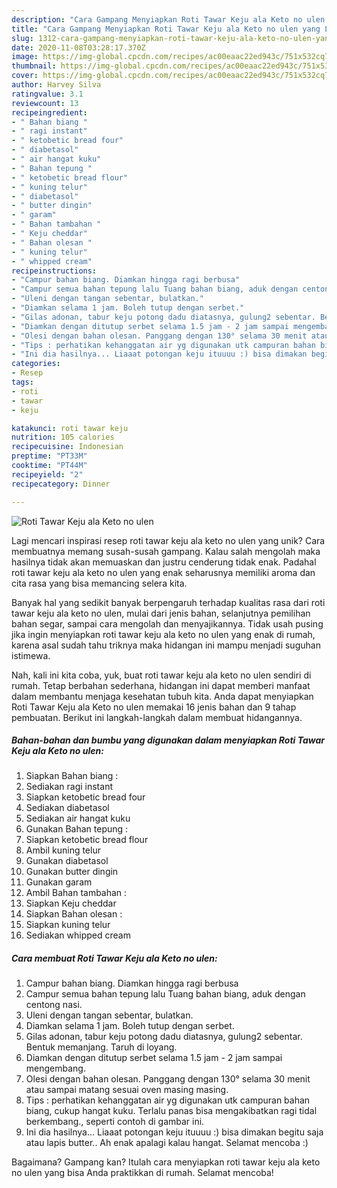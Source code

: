 ```yaml
---
description: "Cara Gampang Menyiapkan Roti Tawar Keju ala Keto no ulen yang Lezat"
title: "Cara Gampang Menyiapkan Roti Tawar Keju ala Keto no ulen yang Lezat"
slug: 1312-cara-gampang-menyiapkan-roti-tawar-keju-ala-keto-no-ulen-yang-lezat
date: 2020-11-08T03:28:17.370Z
image: https://img-global.cpcdn.com/recipes/ac00eaac22ed943c/751x532cq70/roti-tawar-keju-ala-keto-no-ulen-foto-resep-utama.jpg
thumbnail: https://img-global.cpcdn.com/recipes/ac00eaac22ed943c/751x532cq70/roti-tawar-keju-ala-keto-no-ulen-foto-resep-utama.jpg
cover: https://img-global.cpcdn.com/recipes/ac00eaac22ed943c/751x532cq70/roti-tawar-keju-ala-keto-no-ulen-foto-resep-utama.jpg
author: Harvey Silva
ratingvalue: 3.1
reviewcount: 13
recipeingredient:
- " Bahan biang "
- " ragi instant"
- " ketobetic bread four"
- " diabetasol"
- " air hangat kuku"
- " Bahan tepung "
- " ketobetic bread flour"
- " kuning telur"
- " diabetasol"
- " butter dingin"
- " garam"
- " Bahan tambahan "
- " Keju cheddar"
- " Bahan olesan "
- " kuning telur"
- " whipped cream"
recipeinstructions:
- "Campur bahan biang. Diamkan hingga ragi berbusa"
- "Campur semua bahan tepung lalu Tuang bahan biang, aduk dengan centong nasi."
- "Uleni dengan tangan sebentar, bulatkan."
- "Diamkan selama 1 jam. Boleh tutup dengan serbet."
- "Gilas adonan, tabur keju potong dadu diatasnya, gulung2 sebentar. Bentuk memanjang. Taruh di loyang."
- "Diamkan dengan ditutup serbet selama 1.5 jam - 2 jam sampai mengembang."
- "Olesi dengan bahan olesan. Panggang dengan 130° selama 30 menit atau sampai matang sesuai oven masing masing."
- "Tips : perhatikan kehanggatan air yg digunakan utk campuran bahan biang, cukup hangat kuku. Terlalu panas bisa mengakibatkan ragi tidal berkembang., seperti contoh di gambar ini."
- "Ini dia hasilnya... Liaaat potongan keju ituuuu :) bisa dimakan begitu saja atau lapis butter.. Ah enak apalagi kalau hangat. Selamat mencoba :)"
categories:
- Resep
tags:
- roti
- tawar
- keju

katakunci: roti tawar keju 
nutrition: 105 calories
recipecuisine: Indonesian
preptime: "PT33M"
cooktime: "PT44M"
recipeyield: "2"
recipecategory: Dinner

---
```



![Roti Tawar Keju ala Keto no ulen](https://img-global.cpcdn.com/recipes/ac00eaac22ed943c/751x532cq70/roti-tawar-keju-ala-keto-no-ulen-foto-resep-utama.jpg)

Lagi mencari inspirasi resep roti tawar keju ala keto no ulen yang unik? Cara membuatnya memang susah-susah gampang. Kalau salah mengolah maka hasilnya tidak akan memuaskan dan justru cenderung tidak enak. Padahal roti tawar keju ala keto no ulen yang enak seharusnya memiliki aroma dan cita rasa yang bisa memancing selera kita.

Banyak hal yang sedikit banyak berpengaruh terhadap kualitas rasa dari roti tawar keju ala keto no ulen, mulai dari jenis bahan, selanjutnya pemilihan bahan segar, sampai cara mengolah dan menyajikannya. Tidak usah pusing jika ingin menyiapkan roti tawar keju ala keto no ulen yang enak di rumah, karena asal sudah tahu triknya maka hidangan ini mampu menjadi suguhan istimewa.




Nah, kali ini kita coba, yuk, buat roti tawar keju ala keto no ulen sendiri di rumah. Tetap berbahan sederhana, hidangan ini dapat memberi manfaat dalam membantu menjaga kesehatan tubuh kita. Anda dapat menyiapkan Roti Tawar Keju ala Keto no ulen memakai 16 jenis bahan dan 9 tahap pembuatan. Berikut ini langkah-langkah dalam membuat hidangannya.

<!--inarticleads1-->

##### Bahan-bahan dan bumbu yang digunakan dalam menyiapkan Roti Tawar Keju ala Keto no ulen:

1. Siapkan  Bahan biang :
1. Sediakan  ragi instant
1. Siapkan  ketobetic bread four
1. Sediakan  diabetasol
1. Sediakan  air hangat kuku
1. Gunakan  Bahan tepung :
1. Siapkan  ketobetic bread flour
1. Ambil  kuning telur
1. Gunakan  diabetasol
1. Gunakan  butter dingin
1. Gunakan  garam
1. Ambil  Bahan tambahan :
1. Siapkan  Keju cheddar
1. Siapkan  Bahan olesan :
1. Siapkan  kuning telur
1. Sediakan  whipped cream




<!--inarticleads2-->

##### Cara membuat Roti Tawar Keju ala Keto no ulen:

1. Campur bahan biang. Diamkan hingga ragi berbusa
1. Campur semua bahan tepung lalu Tuang bahan biang, aduk dengan centong nasi.
1. Uleni dengan tangan sebentar, bulatkan.
1. Diamkan selama 1 jam. Boleh tutup dengan serbet.
1. Gilas adonan, tabur keju potong dadu diatasnya, gulung2 sebentar. Bentuk memanjang. Taruh di loyang.
1. Diamkan dengan ditutup serbet selama 1.5 jam - 2 jam sampai mengembang.
1. Olesi dengan bahan olesan. Panggang dengan 130° selama 30 menit atau sampai matang sesuai oven masing masing.
1. Tips : perhatikan kehanggatan air yg digunakan utk campuran bahan biang, cukup hangat kuku. Terlalu panas bisa mengakibatkan ragi tidal berkembang., seperti contoh di gambar ini.
1. Ini dia hasilnya... Liaaat potongan keju ituuuu :) bisa dimakan begitu saja atau lapis butter.. Ah enak apalagi kalau hangat. Selamat mencoba :)




Bagaimana? Gampang kan? Itulah cara menyiapkan roti tawar keju ala keto no ulen yang bisa Anda praktikkan di rumah. Selamat mencoba!
